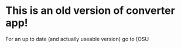 # This is an old version of converter app!
For an up to date (and actually useable version) go to [OSU

